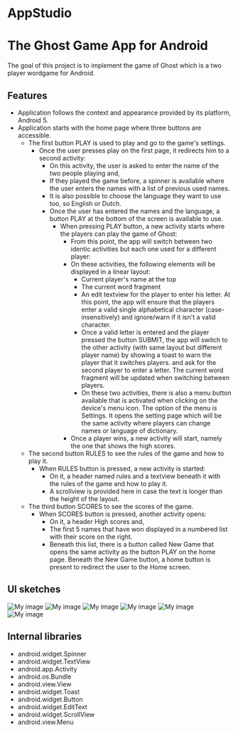 # AppStudio

# The Ghost Game App for Android

The goal of this project is to implement the game of Ghost which is a two player wordgame for Android.

## Features

* Application follows the context and appearance provided by its platform, Android 5.
* Application starts with the home page where three buttons are accessible. 
  * The first button PLAY is used to play and go to the game's settings.
    * Once the user presses play on the first page, it redirects him to a second activity:
      * On this activity, the user is asked to enter the name of the two people playing and,
      * If they played the game before, a spinner is available where the user enters the names with a list of previous used names.
      * It is also possible to choose the language they want to use too, so English or Dutch.
      * Once the user has entered the names and the language, a button PLAY at the bottom of the screen is available to use.
        * When pressing PLAY button, a new activity starts where the players can play the game of Ghost:
          * From this point, the app will switch between two identic activities but each one used for a different player:
          * On these activities, the following elements will be displayed in a linear layout:
            * Current player's name at the top
            * The current word fragment 
            * An edit textview for the player to enter his letter. At this point, the app will ensure that the players enter 
            a valid single alphabetical character (case-insensitively) and ignore/warn if it isn't a valid character.
            * Once a valid letter is entered and the player pressed the button SUBMIT, the app will switch to the other activity 
            (with same layout but different player name) by showing a toast to warn the player that it switches players.
            and ask for the second player to enter a letter. The current word fragment will be updated when switching between players.
            * On these two activities, there is also a menu button available that is activated when clicking on the device's menu icon.
            The option of the menu is Settings. It opens the setting page which will be the same activity where players can change names or language of dictionary.
          * Once a player wins, a new activity will start, namely the one that shows the high scores.
  * The second button RULES to see the rules of the game and how to play it.
    * When RULES button is pressed, a new activity is started:
      * On it, a header named rules and a textview beneath it with the rules of the game and how to play it.
      * A scrollview is provided here in case the text is longer than the height of the layout.
  * The third button SCORES to see the scores of the game.
    * When SCORES button is pressed, another activity opens:
      * On it, a header High scores and,
      * The first 5 names that have won displayed in a numbered list with their score on the right.
      * Beneath this list, there is a button called New Game that opens the same activity as the button PLAY on the home page. Beneath the New Game button, a home button is present to redirect the user to the Home screen.

## UI sketches

![My image](Cyrille2912.github.com/AppStudio/doc/home_screen.png)
![My image](Cyrille2912.github.com/AppStudio/doc/settings_screen.png)
![My image](Cyrille2912.github.com/AppStudio/doc/game_play_screen.png)
![My image](Cyrille2912.github.com/AppStudio/doc/winner_screen.png)
![My image](Cyrille2912.github.com/AppStudio/doc/high_scores.png)
![My image](Cyrille2912.github.com/AppStudio/doc/rules_screen.png)

## Internal libraries

* android.widget.Spinner
* android.widget.TextView
* android.app.Activity
* android.os.Bundle
* android.view.View
* android.widget.Toast
* android.widget.Button
* android.widget.EditText
* android.widget.ScrollView
* android.view.Menu



  
